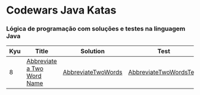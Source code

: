 # Codewars Java Katas


### Lógica de programação com soluções e testes na linguagem Java

| Kyu | Title                          | Solution   | Test   |
|-----|--------------------------------|-----|-----|
| 8   | [Abbreviate a Two Word Name](https://www.codewars.com/kata/57eadb7ecd143f4c9c0000a3/train/java) |[AbbreviateTwoWords](https://github.com/CleuJunior/Codewars-Java/blob/main/src/main/java/com/br/javawars/kyu_8/AbbreviateTwoWords.java)|  [AbbreviateTwoWordsTest](https://github.com/CleuJunior/Codewars-Java/blob/main/src/test/java/com/br/javawars/kyu_8/AbbreviateTwoWordsTest.java)  |

